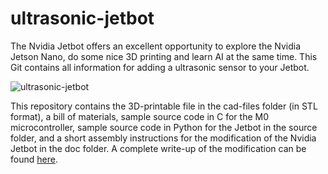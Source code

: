 # ultrasonic-jetbot

The Nvidia Jetbot offers an excellent opportunity to explore the Nvidia Jetson Nano, do some nice 3D printing and learn AI at the same time. This Git contains all information for adding a ultrasonic sensor to your Jetbot. 

![ultrasonic-jetbot](https://github.com/thestrongestlink/ultrasonic-jetbot/blob/doc/images/ultrasonic-jetbot.jpg?raw=true)

This repository contains the 3D-printable file in the cad-files folder (in STL format), a bill of materials, sample source code in C for the M0 microcontroller, sample source code in Python for the Jetbot in the source folder, and a short assembly instructions for the modification of the Nvidia Jetbot in the doc folder. A complete write-up of the modification can be found [here](https://thestrongestlink.nl/2020/05/31/ultrasonic-sensor-for-the-jetbot/).
